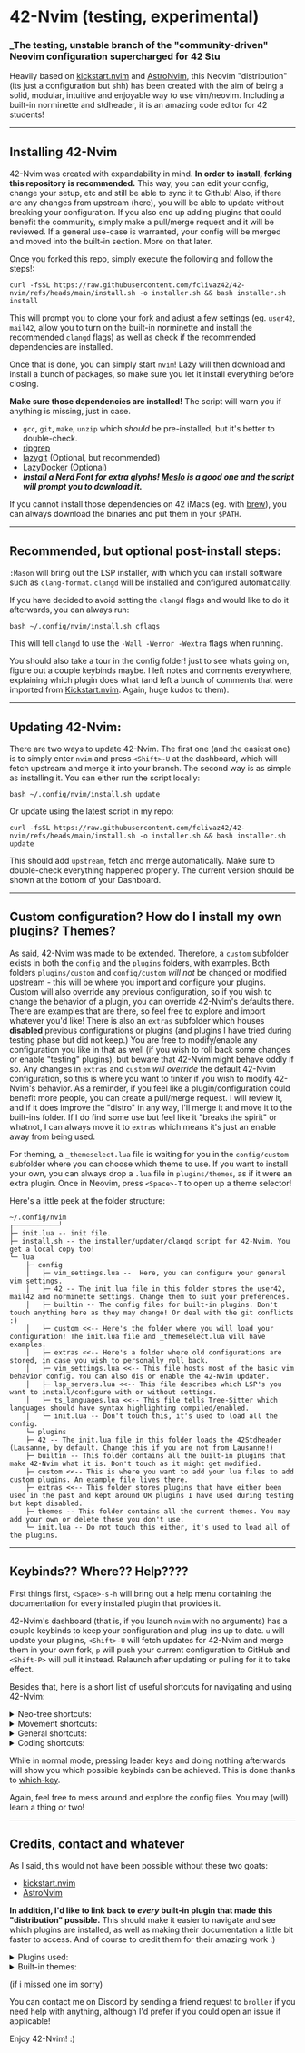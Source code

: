 # 42-Nvim (testing, experimental)
### _The testing, unstable branch of the "community-driven" Neovim configuration supercharged for 42 Stu

Heavily based on [kickstart.nvim](https://github.com/nvim-lua/kickstart.nvim) and [AstroNvim](https://github.com/AstroNvim/AstroNvim), this Neovim "distribution" (its just a configuration but shh) has been created with the aim of being a solid, modular, intuitive and enjoyable way to use vim/neovim. Including a built-in norminette and stdheader, it is an amazing code editor for 42 students!

---
## Installing 42-Nvim
42-Nvim was created with expandability in mind. **In order to install, forking this repository is recommended.** This way, you can edit your config, change your setup, etc and still be able to sync it to Github! Also, if there are any changes from upstream (here), you will be able to update without breaking your configuration. If you also end up adding plugins that could benefit the community, simply make a pull/merge request and it will be reviewed. If a general use-case is warranted, your config will be merged and moved into the built-in section. More on that later.

Once you forked this repo, simply execute the following and follow the steps!:
```shell
curl -fsSL https://raw.githubusercontent.com/fclivaz42/42-nvim/refs/heads/main/install.sh -o installer.sh && bash installer.sh install
```

This will prompt you to clone your fork and adjust a few settings (eg. `user42`, `mail42`, allow you to turn on the built-in norminette and install the recommended `clangd` flags) as well as check if the recommended dependencies are installed.

Once that is done, you can simply start `nvim`! Lazy will then download and install a bunch of packages, so make sure you let it install everything before closing.

**Make sure those dependencies are installed!** The script will warn you if anything is missing, just in case.
- `gcc`, `git`, `make`, `unzip` which _should_ be pre-installed, but it's better to double-check.
- [ripgrep](https://github.com/BurntSushi/ripgrep)
- [lazygit](https://github.com/jesseduffield/lazygit) (Optional, but recommended)
- [LazyDocker](https://github.com/jesseduffield/lazydocker) (Optional)
- ***Install a Nerd Font for extra glyphs! [Meslo](https://github.com/ryanoasis/nerd-fonts/tree/master/patched-fonts/Meslo) is a good one and the script will prompt you to download it.***

If you cannot install those dependencies on 42 iMacs (eg. with [brew](https://github.com/kube/42homebrew)), you can always download the binaries and put them in your `$PATH`.

---
## Recommended, but optional post-install steps:
`:Mason` will bring out the LSP installer, with which you can install software such as `clang-format`. `clangd` will be installed and configured automatically.

If you have decided to avoid setting the `clangd` flags and would like to do it afterwards, you can always run:
```shell
bash ~/.config/nvim/install.sh cflags
```
This will tell `clangd` to use the `-Wall -Werror -Wextra` flags when running.

You should also take a tour in the config folder! just to see whats going on, figure out a couple keybinds maybe. I left notes and comnents everywhere, explaining which plugin does what (and left a bunch of comments that were imported from [Kickstart.nvim](https://github.com/nvim-lua/kickstart.nvim). Again, huge kudos to them).

---
## Updating 42-Nvim:
There are two ways to update 42-Nvim. The first one (and the easiest one) is to simply enter `nvim` and press `<Shift>-U` at the dashboard, which will fetch upstream and merge it into your branch.
The second way is as simple as installing it. You can either run the script locally:
```shell
bash ~/.config/nvim/install.sh update
```
Or update using the latest script in my repo:
```shell
curl -fsSL https://raw.githubusercontent.com/fclivaz42/42-nvim/refs/heads/main/install.sh -o installer.sh && bash installer.sh update
```
This should add `upstream`, fetch and merge automatically. Make sure to double-check everything happened properly. The current version should be shown at the bottom of your Dashboard.

---
## Custom configuration? How do I install my own plugins? Themes?
As said, 42-Nvim was made to be extended. Therefore, a `custom` subfolder exists in both the `config` and the `plugins` folders, with examples. Both folders `plugins/custom` and `config/custom` *will not* be changed or modified upstream - this will be where you import and configure your plugins. Custom will also override any previous configuration, so if you wish to change the behavior of a plugin, you can override 42-Nvim's defaults there. There are examples that are there, so feel free to explore and import whatever you'd like!
There is also an `extras` subfolder which houses **disabled** previous configurations or plugins (and plugins I have tried during testing phase but did not keep.) You are free to modify/enable any configuration you like in that as well (if you wish to roll back some changes or enable "testing" plugins), but beware that 42-Nvim might behave oddly if so.
Any changes in `extras` and `custom` *will override* the default 42-Nvim configuration, so this is where you want to tinker if you wish to modify 42-Nvim's behavior.
As a reminder, if you feel like a plugin/configuration could benefit more people, you can create a pull/merge request. I will review it, and if it does improve the "distro" in any way, I'll merge it and move it to the built-ins folder. If I do find some use but feel like it "breaks the spirit" or whatnot, I can always move it to `extras` which means it's just an enable away from being used.

For theming, a `_themeselect.lua` file is waiting for you in the `config/custom` subfolder where you can choose which theme to use. If you want to install your own, you can always drop a `.lua` file in `plugins/themes`, as if it were an extra plugin. Once in Neovim, press `<Space>-T` to open up a theme selector!

Here's a little peek at the folder structure:
```
~/.config/nvim
┌───────────┘
├─ init.lua -- init file.
├─ install.sh -- the installer/updater/clangd script for 42-Nvim. You get a local copy too!
└─ lua
    ├─ config
    │	├─ vim_settings.lua --  Here, you can configure your general vim settings.
    │	├─ 42 -- The init.lua file in this folder stores the user42, mail42 and norminette settings. Change them to suit your preferences.
    │	├─ builtin -- The config files for built-in plugins. Don't touch anything here as they may change! Or deal with the git conflicts :)
    │	├─ custom <<-- Here's the folder where you will load your configuration! The init.lua file and _themeselect.lua will have examples.
    │	├─ extras <<-- Here's a folder where old configurations are stored, in case you wish to personally roll back.
    │	├─ vim_settings.lua <<-- This file hosts most of the basic vim behavior config. You can also dis or enable the 42-Nvim updater.
    │	├─ lsp_servers.lua <<-- This file describes which LSP's you want to install/configure with or without settings.
    │	├─ ts_languages.lua <<-- This file tells Tree-Sitter which languages should have syntax highlighting compiled/enabled.
    │	└─ init.lua -- Don't touch this, it's used to load all the config.
    └─ plugins
	├─ 42 -- The init.lua file in this folder loads the 42Stdheader (Lausanne, by default. Change this if you are not from Lausanne!)
	├─ builtin -- This folder contains all the built-in plugins that make 42-Nvim what it is. Don't touch as it might get modified.
	├─ custom <<-- This is where you want to add your lua files to add custom plugins. An example file lives there.
	├─ extras <<-- This folder stores plugins that have either been used in the past and kept around OR plugins I have used during testing but kept disabled.
	├─ themes -- This folder contains all the current themes. You may add your own or delete those you don't use.
	└─ init.lua -- Do not touch this either, it's used to load all of the plugins.
```

---
## Keybinds?? Where?? Help????
First things first, `<Space>-s-h` will bring out a help menu containing the documentation for every installed plugin that provides it.

42-Nvim's dashboard (that is, if you launch `nvim` with no arguments) has a couple keybinds to keep your configuration and plug-ins up to date. `u` will update your plugins, `<Shift>-U` will fetch updates for 42-Nvim and merge them in your own fork, `p` will push your current configuration to GitHub and `<Shift-P>` will pull it instead. Relaunch after updating or pulling for it to take effect.

Besides that, here is a short list of useful shortcuts for navigating and using 42-Nvim:

<details><summary>Neo-tree shortcuts:</summary>

This section is the largest out of the bunch.
Keep in mind that most shortcuts only work when the cursor/focus is on Neo-Tree!

**Those keybinds are case-sensitive!**

| Keybind | Shortcut |
| :------ | :------- |
| `<CTRL>-h` | Toggle the Neo-Tree |
| `<CTRL>-d` | Toggle the Document Symbols pane |
| `<Space>` | Toggle folder (open/close) |
| `<Enter>` | Open file with widow picker |
| `<2-MouseL>` | Open file with widow picker |
| `<CTRL>-v` | Open selected file, splitting the selected buffer vertically |
| `<CTRL>-x` | Open selected file, splitting the selected buffer horizontally |
| `<CTRL>-k` | Add selected file/folder to Dashboard recents (can have up to 10) |
| `<Backspace>` | Navigate up a level (open parent directory) |
| `.` | Set folder as current working directory and focus to it |
| `w` | Open file when there is no buffer to split |
| `a` | Create file (supports BASH-like extension, eg `file.{c,h}pp` will create `file.cpp` and `file.hpp`) |
| `A` | Create folder |
| `c` | Copy to clipboard |
| `x` | Cut to clipboard |
| `p` | Paste from clipboard |
| `C` | Copy using a prompt |
| `m` | Move using a prompt |
| `r` | Rename file/folder |
| `d` | Delete file/folder |
| `R` | Refresh Neo-Tree |
| `H` | Toggle hidden files |
| `i` | Show file info |
| `P` | Preview file contents |
| `e` | Focus on filesystem |
| `b` | Focus on open buffers |
| `g` | Focus on git status |
| `>` | Switch to next source |
| `<` | Switch to prev source |

</details>

<details><summary>Movement shortcuts:</summary>

There are many more shortcuts, as shown by `which-key`, but here are a few of them.
`<CTRL>-W` is the leader combo for moving around. The next keybinds are case-insensitive.

| Keybind | Shortcut |
| :------ | :------- |
| `<CTRL>-W` | leader key to move around. |
| `<CTRL>-W-<Up>` | Move focus above. |
| `<CTRL>-W-<Left>` | Move focus to the left. |
| `<CTRL>-W-<Down>` | Move focus below. |
| `<CTRL>-W-<Right>` | Move focus to the right. |
| `<CTRL>-I` | Move focus above. |
| `<CTRL>-J` | Move focus to the left. |
| `<CTRL>-K` | Move focus below. |
| `<CTRL>-L` | Move focus to the right. |
| `<CTRL>-W-V` | Vertical split. |
| `<CTRL>-W-S` | Horizontal split. |
| `<CTRL>-W-Q` | Close active window. |

</details>

<details><summary>General shortcuts:</summary>

There are many more shortcuts, as shown by `which-key`, but here are a few of them.
`<Space>` is the leader key for many utilities. The next keybinds are case-insensitive.

| Keybind | Shortcut |
| :------ | :------- |
| `<Space>-<Space>` | Telescope into open buffers. |
| `<Space>-/` | Fuzzy search in current buffer. |
| `<Space>-?` | Telescope into recently opened files. |
| `<Space>-S-G` | Live Fuzzy Grep in current working directory. (my favourite!) |
| `<Space>-S-F` | Telescope into searching files. |
| `<Space>-S-H` | Telescope into searching help/documentation. |
| `<Space>-S-K` | Telescope into searching keymaps/shortcuts. |
| `<Space>-G-F` | Telescope search Git files. |
| `<Space>-L-G` | LazyGit interface. |
| `<Space>-L-D` | LazyDocker interface. |
| `<Space>-T` | Telescope into Themes. |

</details>

<details><summary>Coding shortcuts:</summary>

There are many more shortcuts, as shown by `which-key`, but here are a few of them.
`g` is the leader key for many coding shortcuts.

**Those keybinds are case-sensitive!**

| Keybind | Shortcut |
| :------ | :------- |
| `;-[` | Soft wrap mode (words wrap around) |
| `;-]` | Hard wrap mode (words do not wrap at all) |
| `;-\` | Switch line wrapping mode. |
| `g-c-c` | Toggle selection as line comment. |
| `g-b-c` | Toggle selection as block comment. |
| `g-c-A` | Insert comment at end of line. |
| `g-c-o` | Insert comment below. |
| `g-c-O` | Insert comment above. |
| `g-d` | Go to function definition. |
| `g-D` | Go to function declaration. |
| `g-I` | Go to function implementation. |
| `g-r` | Telescope every reference of a function. |
| `g-u` | Toggle selection to lowercase. |
| `g-U` | Toggle selection to uppercase. |
| `g-~` | Swap selection case. |
| `g-g` | Go to first line of document. |
| `g-i` | Go to last insertion. |
| `g-t` | Go to previous tab. |
| `g-T` | Go to next tab. |

There is a lot more to this so press `g` once and see what other keybinds you can use :)

</details>

While in normal mode, pressing leader keys and doing nothing afterwards will show you which possible keybinds can be achieved. This is done thanks to [which-key](https://github.com/folke/which-key.nvim).

Again, feel free to mess around and explore the config files. You may (will) learn a thing or two!

---
## Credits, contact and whatever
As I said, this would not have been possible without these two goats:
- [kickstart.nvim](https://github.com/nvim-lua/kickstart.nvim)
- [AstroNvim](https://github.com/AstroNvim/AstroNvim)

**In addition, I'd like to link back to *every* built-in plugin that made this "distribution" possible.** This should make it easier to navigate and see which plugins are installed, as well as making their documentation a little bit faster to access. And of course to credit them for their amazing work :)

<details><summary>Plugins used:</summary>

- [42 Header](https://github.com/42Paris/42header)
- [Norminette42](https://github.com/hardyrafael17/norminette42.nvim)
- [cmp_luasnip](https://github.com/saadparwaiz1/cmp_luasnip)
- [cmp-nvim-lsp](https://github.com/hrsh7th/cmp-nvim-lsp)
- [Comment.nvim](https://github.com/numToStr/Comment.nvim)
- [dashboard-nvim](https://github.com/nvimdev/dashboard-nvim)
- [fidget.nvim](https;//github.com/j-hui/fidget.nvim)
- [friendly-snippets](https://github.com/rafamadriz/friendly-snippets)
- [gitsigns.nvim](https://github.com/lewis6991/gitsigns.nvim)
- [image.nvim](https://github.com/3rd/image.nvim)
- [indent-blankline.nvim](https://github.com/lukas-reineke/indent-blankline.nvim)
- [lazydocker.nvim](https://github.com/crnvl96/lazydocker.nvim)
- [lazygit.nvim](https://github.com/kdheepak/lazygit.nvim)
- [Lazy.nvim](https://github.com/folke/lazy.nvim)
- [lualine.nvim](https://github.com/folke/nvim-lualine/lualine.nvim)
- [LuaSnip](https://github.com/L3MON4D3/LuaSnip)
- [mason-lspconfig.nvim](https://github.com/williamboman/mason-lspconfig.nvim)
- [mason.nvim](https://github.com/williamboman/mason.nvim)
- [neodev.nvim](https://github.com/folke/neodev.nvim)
- [neo-tree.nvim](https://github.com/nvim-neo-tree/neo-tree.nvim)
- [nui.nvim](https://github.com/MunifTanjim/nui.nvim)
- [nvim-autopairs](https://github.com/windwp/nvim-autopairs)
- [nvim-cmp](https://github.com/hrsh7th/nvim-cmp)
- [nvim-highlight-colors](https://github.com/brenoprata10/nvim-highlight-colors)
- [nvim-lspconfig](https://github.com/neovim/nvim-lspconfig)
- [nvim-lsp-notify](https://github.com/mrded/nvim-lsp-notify)
- [nvim-notify](https://github.com/rcarriga/nvim-notify)
- [nvim-treesitter](https://github.com/nvim-treesitter/nvim-treesitter)
- [nvim-treesitter-textobjects](https://github.com/nvim-treesitter/nvim-treesitter-textobjects)
- [nvim-web-devicons](https://github.com/nvim-tree/nvim-web-devicons)
- [nvim-window-picker](https://github.com/s1n7ax/nvim-window-picker)
- [plenary.nvim](https://github.com/nvim-lua/plenary.nvim)
- [telescope-fzf-native.nvim](https://github.com/nvim-telescope/telescope-fzf-native.nvim)
- [telescope.nvim](https://github.com/nvim-telescope/telescope.nvim)
- [telescope-ui-select.nvim](https://github.com/nvim-telescope/telescope-ui-select.nvim)
- [todo-comments.nvim](https://github.com/folke/todo-comments.nvim)
- [vim-fugitive](https://github.com/tpope/vim-fugitive)
- [vim-obsession](https://github.com/tpope/vim-obsession)
- [vim-surround](https://github.com/tpope/vim-surround)
- [which-key.nvim](https://github.com/folke/which-key.nvim)
- [wrapping.nvim](https://github.com/andrewferrier/wrapping.nvim)

</details>

<details><summary>Built-in themes:</summary>

- [AstroTheme](https://github.com/AstroNvim/astrotheme)
- [OneDark.nvim](https://github.com/navarasu/onedark.nvim)
- [NeoDark.nvim](https://github.com/VDuchauffour/neodark.nvim) -- RIP in piece little angle, you will be missed :(
- [Tokyo Night](https://github.com/folke/tokyonight.nvim)
- [Catppuccin](https://github.com/catppuccin/nvim)

</details>

(if i missed one im sorry)

You can contact me on Discord by sending a friend request to `broller` if you need help with anything, although I'd prefer if you could open an issue if applicable!

Enjoy 42-Nvim! :)
